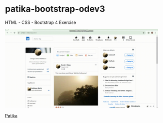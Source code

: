 # patika-bootstrap-odev3

HTML - CSS - Bootstrap 4 Exercise

![preview](preview.gif)

[Patika](https://academy.patika.dev/tr/@alpk)
